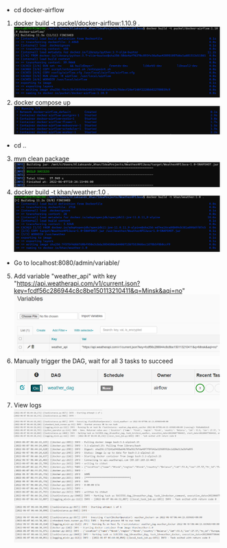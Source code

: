 * cd docker-airflow
1. docker build -t puckel/docker-airflow:1.10.9 .
![](screen/1_airflow_image_build.PNG)
2. docker compose up
![](screen/2_docker_compose_up.PNG)
* cd ..
3. mvn clean package
![](screen/3_mvn_package.PNG)
4. docker build -t khan/weather:1.0 .
![](screen/4_docker_build_weather.PNG)
* Go to localhost:8080/admin/variable/
5. Add variable "weather_api" with key "https://api.weatherapi.com/v1/current.json?key=fcdf56c286944c8c8be150113210411&q=Minsk&aqi=no"
![](screen/5_airflow_var.PNG)
6. Manually trigger the DAG, wait for all 3 tasks to succeed
![](screen/6_airflow_run_dag.PNG)
7. View logs
![](screen/7_python_task_log.PNG)
![](screen/8_bash_task_log.PNG)
![](screen/9_docker_app_with_macros_task.PNG)